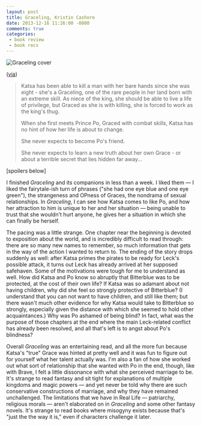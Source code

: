 ```yaml
---
layout: post
title: Graceling, Kristin Cashore
date: 2013-12-16 11:26:00 -0800
comments: true
categories: 
 - book review
 - book recs
---
```


<img class="book-cover" src="{{ root_url}}/images/cover_graceling.jpg" alt="Graceling cover"/>
<p class="caption">(<A href="https://www.goodreads.com/book/show/3236307-graceling">via</a>)</p>

<blockquote><p>Katsa has been able to kill a man with her bare hands since she was eight - she's a Graceling, one of the rare people in her land born with an extreme skill. As niece of the king, she should be able to live a life of privilege, but Graced as she is with killing, she is forced to work as the king's thug.</p>

<p>When she first meets Prince Po, Graced with combat skills, Katsa has no hint of how her life is about to change.</p>

<p>She never expects to become Po's friend.</p>

<p>She never expects to learn a new truth about her own Grace - or about a terrible secret that lies hidden far away...</p></blockquote>

[spoilers below]

I finished <em>Graceling</em> and its companions in less than a week. I liked them — I liked the fairytale-ish turn of phrases ("she had one eye blue and one eye green"), the strangeness and OPness of Graces, the nondrama of sexual relationships. In <em>Graceling</em>, I can see how Katsa comes to like Po, and how her attraction to him is unique to her and her situation — being unable to trust that she wouldn't hurt anyone, he gives her a situation in which she can finally be herself.

The pacing was a little strange. One chapter near the beginning is devoted to exposition about the world, and is incredibly difficult to read through: there are so many new names to remember, so much information that gets in the way of the action I wanted to return to. The ending of the story drops suddenly as well: after Katsa primes the pirates to be ready for Leck's possible attack, it turns out Leck has already arrived at her supposed safehaven. Some of the motivations were tough for me to understand as well. How did Katsa and Po know so abruptly that Bitterblue was to be protected, at the cost of their own life? If Katsa was so adamant about not having children, why did she feel so strongly protective of Bitterblue? (I understand that you can not want to have children, and still like them; but there wasn't much other evidence for why Katsa would take to Bitterblue so strongly, especially given the distance with which she seemed to hold other acquaintances.) Why was Po ashamed of being blind? In fact, what was the purpose of those chapters at the end where the main Leck-related conflict has already been resolved, and all that's left is to angst about Po's blindness?

Overall <em>Graceling</em> was an entertaining read, and all the more fun because Katsa's "true" Grace was hinted at pretty well and it was fun to figure out for yourself what her talent actually was. I'm also a fan of how she worked out what sort of relationship that she wanted with Po in the end, though, like with Brave, I felt a little dissonance with what she perceived marriage to be. It's strange to read fantasy and sit tight for explanations of multiple kingdoms and magic powers — and yet never be told why there are such conservative constructions of marriage, and why they have remained unchallenged. The limitations that we have in Real Life — patriarchy, religious morals — aren't elaborated on in <em>Graceling</em> and some other fantasy novels. It's strange to read books where misogyny exists because that's "just the the way it is," even if characters challenge it later.
